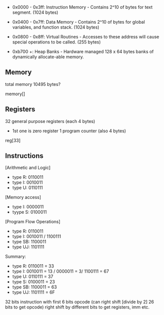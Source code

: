 - 0x0000 - 0x3ff: Instruction Memory - Contains 2^10 of bytes for text segment. (1024 bytes)

- 0x0400 - 0x7ff: Data Memory - Contains 2^10 of bytes for global variables, and function stack. (1024 bytes)

- 0x0800 - 0x8ff: Virtual Routines - Accesses to these address will cause special operations to be called. (255 bytes)

- 0xb700 +: Heap Banks - Hardware managed 128 x 64 bytes banks of dynamically allocate-able memory.


## Memory
total memory 10495 bytes?

memory[]


## Registers
32 general purpose registers (each 4 bytes)
- 1st one is zero register
1 program counter (also 4 bytes)

reg[33]


## Instructions

[Arithmetic and Logic]
- type R: 0110011
- type I: 0010011
- type U: 0110111

[Memory access]
- type I: 0000011
- tyype S: 0100011

[Program Flow Operations]
- type R: 0110011
- type I: 0010011 / 1100111
- type SB: 1100011
- type UJ: 1101111

Summary:
- type R: 0110011 = 33
- type I: 0010011 = 13 / 0000011 = 3/ 1100111 = 67
- type U: 0110111 = 37
- type S: 0100011 = 23
- type SB: 1100011 = 63
- type UJ: 1101111 = 6F

32 bits instruction with first 6 bits opcode
(can right shift [divide by 2] 26 bits to get opcode)
right shift by different bits to get registers, imm etc.





